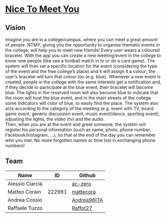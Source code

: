# [Nice To Meet You](https://ami-2018.github.io/NTMY/)
## Vision
Imagine you are in a college/campus, where you can meet a great amount of people. NTMY, giving you the opportunity to organise thematic events in the college, will help you to meet new friends!
Every user wears a coloured bracelet. With the app you can create a new meeting/event in the college to know new people (like see a football match in tv or do a card game). The system will then set a specific location for the event (considering the type of the event and the free college’s place) and it will assign it a colour; the user’s bracelet will turn that colour too (e.g. blue). Whenever a new event is created, people in the college with the same interests get a notification and, if they decide to participate at the blue event, their bracelet will become blue. The lights in the reserved room will also become blue to indicate that the room will host the blue event, and in the main streets of the college some indicators will color of blue, to easily find the place.
The system also acts according to the category of the meeting (e.g. event with TV, board game event, generic discussion event, music event/dance, sporting event), adjusting the lights, the video (tv) and the audio.  
Then, when you are at the event and greet someone, the system will register his personal information (such as name, photo, phone number, Facebook/Instagram, ...), so that at the end of the day you can remember who you met. No more forgotten names or time lost in exchanging phone numbers!
## Team
| Name            | ID     | Github                                        |
| --------------- |--------| --------------------------------------------- |
| Alessio Ciarcià |        | [ac-zero](https://github.com/ac-zero)         |
| Matteo Corain   | 222981 | [mattecora](https://github.com/mattecora)     |
| Andrea Cossio   |        | [Andrea96ITA](https://github.com/Andrea96ITA) |
| Raffaele Tuzzo  |        | [Raffot27](https://github.com/Raffot27)       |